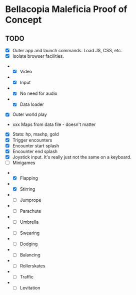 # Bellacopia Maleficia Proof of Concept

## TODO

- [x] Outer app and launch commands. Load JS, CSS, etc.
- [x] Isolate browser facilities.
- - [x] Video
- - [x] Input
- - [x] No need for audio
- - [x] Data loader
- [x] Outer world play
- xxx Maps from data file - doesn't matter
- [x] Stats: hp, maxhp, gold
- [x] Trigger encounters
- [x] Encounter start splash
- [x] Encounter end splash
- [x] Joystick input. It's really just not the same on a keyboard.
- [ ] Minigames
- - [x] Flapping
- - [x] Stirring
- - [ ] Jumprope
- - [ ] Parachute
- - [ ] Umbrella
- - [ ] Swearing
- - [ ] Dodging
- - [ ] Balancing
- - [ ] Rollerskates
- - [ ] Traffic
- - [ ] Levitation
